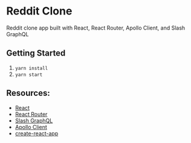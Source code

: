 # Reddit Clone

Reddit clone app built with React, React Router, Apollo Client, and Slash GraphQL

## Getting Started

1. `yarn install`
2. `yarn start`

## Resources:

- [React](https://reactjs.org/)
- [React Router](https://reactrouter.com/web/guides/quick-start)
- [Slash GraphQL](https://dgraph.io/graphql/b)
- [Apollo Client](https://www.apollographql.com/docs/react/)
- [create-react-app](https://github.com/facebook/create-react-app)
